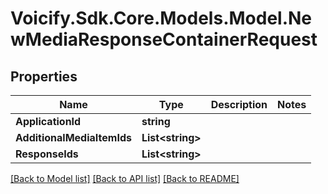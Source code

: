 # Voicify.Sdk.Core.Models.Model.NewMediaResponseContainerRequest
## Properties

Name | Type | Description | Notes
------------ | ------------- | ------------- | -------------
**ApplicationId** | **string** |  | 
**AdditionalMediaItemIds** | **List&lt;string&gt;** |  | 
**ResponseIds** | **List&lt;string&gt;** |  | 

[[Back to Model list]](../README.md#documentation-for-models) [[Back to API list]](../README.md#documentation-for-api-endpoints) [[Back to README]](../README.md)

